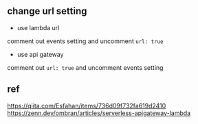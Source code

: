 ## change url setting
 - use lambda url

comment out events setting and uncomment `url: true`
 - use api gateway

comment out `url: true` and uncomment events setting

## ref
https://qiita.com/Esfahan/items/736d09f732fa619d2410
https://zenn.dev/ombran/articles/serverless-apigateway-lambda
